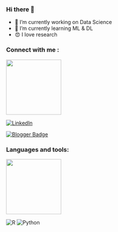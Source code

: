 ### Hi there 👋

- 🔭 I’m currently working on Data Science
- 🌱 I’m currently learning ML & DL
- 😍 I love research 

### Connect with me : 

<div id="header" align="left">
  <img src="https://media.giphy.com/media/l41Yzkvl2h3roxkuk/giphy.gif" width="150"/>
</div>

[![LinkedIn](https://img.shields.io/badge/linkedin-%230077B5.svg?style=for-the-badge&logo=linkedin&logoColor=white&link=link)](https://www.linkedin.com/in/merve-poslu-31230a141/)

[![Blogger Badge](https://img.shields.io/badge/-Blogger-FF9800?style=flat-quare&labelColor=FF9800&logo=Blogger&logoColor=white&link=link)](https://www.datasciencearth.com/uyeler/merve-poslu/articles/)

### Languages and tools: 


<div id="header" align="left">
  <img src="https://media.giphy.com/media/H1jSPXCJmo8AZi3gdP/giphy.gif" width="150"/>
</div>

![R](https://img.shields.io/badge/r-%23276DC3.svg?style=for-the-badge&logo=r&logoColor=white)
![Python](https://img.shields.io/badge/python-3670A0?style=for-the-badge&logo=python&logoColor=ffdd54)
